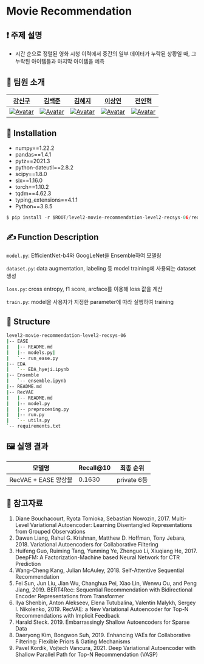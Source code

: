 # Movie Recommendation

## ❗ 주제 설명

- 시간 순으로 정렬된 영화 시청 이력에서 중간의 일부 데이터가 누락된 상황일 때, 그 누락된 아이템들과 마지막 아이템을 예측



## 👋 팀원 소개

|[강신구](https://github.com/Kang-singu)|[김백준](https://github.com/middle-100)|[김혜지](https://github.com/h-y-e-j-i)|[이상연](https://github.com/qwedsazxc456)|[전인혁](https://github.com/inhyeokJeon)|
| :-------------------------------------------------------------------------------------------------------: | :-------------------------------------------------------------------------------------------------------------------------------------------------------: | :-----------------------------------------------------------------------------------------------------: | :---------------------------------------------------------------------------------------------------------------------------------------------------: | :----------------------------------------------------------------------------------------------------------------------------------------------------: |
|  [![Avatar](https://user-images.githubusercontent.com/58590260/163955612-1e3c1752-9c68-4cb1-af8f-c99b99625750.jpg)](https://github.com/Kang-singu) |  [![Avatar](https://user-images.githubusercontent.com/58590260/163910764-69f88ef5-5d66-4cec-ab17-a53b12463c7d.jpg)](https://github.com/middle-100) | [![Avatar](https://user-images.githubusercontent.com/58590260/163910721-c067c68a-9612-4e70-a464-a4bb84eea97e.jpg)](https://github.com/h-y-e-j-i) | [![Avatar](https://user-images.githubusercontent.com/58590260/163955925-f5609908-6984-412f-8df6-ae490517ddf4.jpg)](https://github.com/qwedsazxc456) | [![Avatar](https://user-images.githubusercontent.com/58590260/163956020-891ce159-3233-469d-a83c-4c0926ec438a.jpg)](https://github.com/inhyeokJeon) |



## 🔨 Installation

- numpy==1.22.2
- pandas==1.4.1
- pytz==2021.3
- python-dateutil==2.8.2
- scipy==1.8.0
- six==1.16.0
- torch==1.10.2
- tqdm==4.62.3
- typing_extensions==4.1.1
- Python==3.8.5

```python
$ pip install -r $ROOT/level2-movie-recommendation-level2-recsys-06/requirements.txt
```


## ✍ Function Description

`model.py`: EfficientNet-b4와  GoogLeNet을 Ensemble하여 모델링

`dataset.py`: data augmentation, labeling 등 model training에 사용되는 dataset 생성

`loss.py`: cross entropy, f1 score, arcface를 이용해 loss 값을 계산

`train.py`: model을 사용자가 지정한 parameter에 따라 실행하여 training


## 🏢 Structure

```bash
level2-movie-recommendation-level2-recsys-06
|-- EASE
|   |-- README.md
|   |-- models.py|   
|   `-- run_ease.py
|-- EDA
|   `-- EDA_hyeji.ipynb
|-- Ensemble
|   `-- ensemble.ipynb
|-- README.md
|-- RecVAE
|   |-- README.md
|   |-- model.py
|   |-- preprocesing.py
|   |-- run.py
|   `-- utils.py
`-- requirements.txt
```

## 🖼️ 실행 결과

| 모델명 | Recall@10 | 최종 순위 |
| --- | --- | --- |
| RecVAE + EASE 앙상블 | 0.1630 | private 6등 |


## 📜 참고자료
1. Diane Bouchacourt, Ryota Tomioka, Sebastian Nowozin, 2017. Multi-Level Variational Autoencoder: Learning Disentangled Representations from Grouped Observations
2. Dawen Liang, Rahul G. Krishnan, Matthew D. Hoffman, Tony Jebara, 2018. Variational Autoencoders for Collaborative Filtering
3. Huifeng Guo, Ruiming Tang, Yunming Ye, Zhenguo Li, Xiuqiang He, 2017. DeepFM: A Factorization-Machine based Neural Network for CTR Prediction
4. Wang-Cheng Kang, Julian McAuley, 2018. Self-Attentive Sequential Recommendation
5. Fei Sun, Jun Liu, Jian Wu, Changhua Pei, Xiao Lin, Wenwu Ou, and Peng Jiang, 2019. BERT4Rec: Sequential Recommendation with Bidirectional Encoder Representations from Transformer
6. Ilya Shenbin, Anton Alekseev, Elena Tutubalina, Valentin Malykh, Sergey I. Nikolenko, 2019. RecVAE: a New Variational Autoencoder for Top-N Recommendations with Implicit Feedback
7. Harald Steck. 2019. Embarrassingly Shallow Autoencoders for Sparse Data
8. Daeryong Kim, Bongwon Suh, 2019. Enhancing VAEs for Collaborative Filtering: Flexible Priors & Gating Mechanisms
9. Pavel Kordik, Vojtech Vancura, 2021. Deep Variational Autoencoder with Shallow Parallel Path for Top-N Recommendation (VASP)
